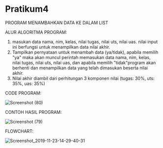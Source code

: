 # Pratikum4
PROGRAM MENAMBAHKAN DATA KE DALAM LIST

ALUR ALGORITMA PROGRAM:
1. masukan data nama, nim, kelas, nilai tugas, nilai uts, nilai uas. nilai input ini berfungsi untuk menampilkan data nilai akhir.
2. Tampilkan pernyataan untuk menambah data (ya/tidak), apabila memilih "ya" maka akan muncul perintah memasukan data nama, nim, kelas, nilai tugas, nilai uts, nilai uas, dan apabila memilih "tidak"program akan berhenti dan menampilkan data yang telah dimasukan beserta nilai akhir.
3. Nilai akhir diambil dari perhitungan 3 komponen nilai (tugas: 30%, uts: 35%, uas: 35%)

CODE PROGRAM:

![Screenshot (80)](https://user-images.githubusercontent.com/57041175/69479156-d5690180-0e2c-11ea-89d1-4ff26eb352fb.png)

CONTOH HASIL PROGRAM:

![Screenshot (79)](https://user-images.githubusercontent.com/57041175/69479163-e7e33b00-0e2c-11ea-885b-c412c8d6fdba.png)

FLOWCHART:

![Screenshot_2019-11-23-14-29-40-31](https://user-images.githubusercontent.com/57041175/69475297-f8c88800-0dfd-11ea-8d36-53c71eda96d6.png)
